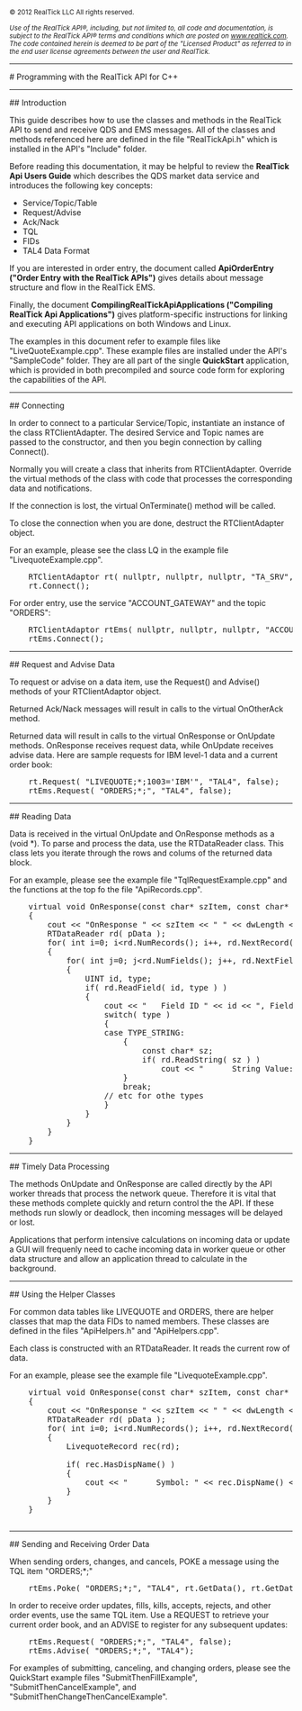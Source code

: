 <small>
© 2012 RealTick LLC All rights reserved.

<em>Use of the RealTick API®, including, but not limited to, all code and
documentation, is subject to the RealTick API® terms and conditions which are
posted on www.realtick.com.  The code contained herein is deemed to be part of
the "Licensed Product" as referred to in the end user license agreements
between the user and RealTick.</em>
</small>

<hr />
# Programming with the RealTick API for C++ 

<hr />
## Introduction

This guide describes how to use the classes and methods in the RealTick API to send and receive QDS and EMS messages.  All of the classes and methods referenced here are defined in the file "RealTickApi.h" which is installed in the API's "Include" folder.

Before reading this documentation, it may be helpful to review the <b>RealTick Api Users Guide</b> which describes the QDS market data service and introduces the following key concepts:

- Service/Topic/Table
- Request/Advise
- Ack/Nack
- TQL
- FIDs
- TAL4 Data Format

If you are interested in order entry, the document called <b>ApiOrderEntry ("Order Entry with the RealTick APIs")</b> gives details about message structure and flow in the RealTick EMS.

Finally, the document <b>CompilingRealTickApiApplications ("Compiling RealTick Api Applications")</b> gives platform-specific instructions for linking and executing API applications on both Windows and Linux.

The examples in this document refer to example files like "LiveQuoteExample.cpp".  These example files are installed under the API's "SampleCode" folder.  They are all part of the single <b>QuickStart</b> application, which is provided in both precompiled and source code form for exploring the capabilities of the API.

<hr />
## Connecting

In order to connect to a particular Service/Topic, instantiate an instance of the class RTClientAdapter.  The desired Service and Topic names are passed to the constructor, and then you begin connection by calling Connect().

Normally you will create a class that inherits from RTClientAdapter.  Override the virtual methods of the class with code that processes the corresponding data and notifications.

If the connection is lost, the virtual OnTerminate() method will be called.

To close the connection when you are done, destruct the RTClientAdapter object.

For an example, please see the class LQ in the example file "LivequoteExample.cpp".

<pre>
	RTClientAdaptor rt( nullptr, nullptr, nullptr, "TA_SRV", "LIVEQUOTE");
	rt.Connect();
</pre>

For order entry, use the service "ACCOUNT_GATEWAY" and the topic "ORDERS":
<pre>
	RTClientAdaptor rtEms( nullptr, nullptr, nullptr, "ACCOUNT_GATEWAY", "ORDERS");
	rtEms.Connect();
</pre>


<hr />
## Request and Advise Data

To request or advise on a data item, use the Request() and Advise() methods of your RTClientAdaptor object.

Returned Ack/Nack messages will result in calls to the virtual OnOtherAck method.

Returned data will result in calls to the virtual OnResponse or OnUpdate methods.  OnResponse receives request data, while OnUpdate receives advise data.  Here are sample requests for IBM level-1 data and a current order book:

<pre>
	rt.Request( "LIVEQUOTE;*;1003='IBM'", "TAL4", false);
	rtEms.Request( "ORDERS;*;", "TAL4", false);
</pre>


<hr />
## Reading Data

Data is received in the virtual OnUpdate and OnResponse methods as a (void *).  To parse and process the data, use the RTDataReader class.  This class lets you iterate through the rows and colums of the returned data block.

For an example, please see the example file "TqlRequestExample.cpp" and the functions at the top fo the file "ApiRecords.cpp".

<pre>
	virtual void OnResponse(const char* szItem, const char* szFormat, const void* pData, uint32_t dwLength, bool bLastPage) 
	{
		cout << "OnResponse " << szItem << " " << dwLength << " bytes" << endl;
		RTDataReader rd( pData );
		for( int i=0; i&lt;rd.NumRecords(); i++, rd.NextRecord() )
		{
			for( int j=0; j&lt;rd.NumFields(); j++, rd.NextField() )
			{
				UINT id, type;
				if( rd.ReadField( id, type ) )
				{
					cout << "   Field ID " << id << ", Field Type " << type << endl;
					switch( type )
					{
					case TYPE_STRING:
						{
							const char* sz;
							if( rd.ReadString( sz ) )
								cout << "      String Value: " << sz << endl;
						}
						break;
					// etc for othe types
					}
				}
			}
		}
	}
</pre>


<hr />
## Timely Data Processing

The methods OnUpdate and OnResponse are called directly by the API worker threads that process the network queue.  Therefore it is vital that these methods complete quickly and return control the the API.  If these methods run slowly or deadlock, then incoming messages will be delayed or lost.

Applications that perform intensive calculations on incoming data or update a GUI will frequenly need to cache incoming data in worker queue or other data structure and allow an application thread to calculate in the background.


<hr />
## Using the Helper Classes

For common data tables like LIVEQUOTE and ORDERS, there are helper classes that map the data FIDs to named members.  These classes are defined in the files "ApiHelpers.h" and "ApiHelpers.cpp".  

Each class is constructed with an RTDataReader.  It reads the current row of data.

For an example, please see the example file "LivequoteExample.cpp".


<pre>
	virtual void OnResponse(const char* szItem, const char* szFormat, const void* pData, uint32_t dwLength, bool bLastPage) 
	{
		cout << "OnResponse " << szItem << " " << dwLength << " bytes" << endl;
		RTDataReader rd( pData );
		for( int i=0; i&lt;rd.NumRecords(); i++, rd.NextRecord() )
		{
			LivequoteRecord rec(rd);

			if( rec.HasDispName() )
			{			
				cout << "      Symbol: " << rec.DispName() << endl;
			}
		}
	}

</pre>



<hr />
## Sending and Receiving Order Data

When sending orders, changes, and cancels, POKE a message using the TQL item "ORDERS;*;"

<pre>
	rtEms.Poke( "ORDERS;*;", "TAL4", rt.GetData(), rt.GetDataLen() );
</pre>

In order to receive order updates, fills, kills, accepts, rejects, and other order events, use the same TQL item.  Use a REQUEST to retrieve your current order book, and an ADVISE to register for any subsequent updates:

<pre>
	rtEms.Request( "ORDERS;*;", "TAL4", false);
	rtEms.Advise( "ORDERS;*;", "TAL4");
</pre>

For examples of submitting, canceling, and changing orders, please see the QuickStart example files "SubmitThenFillExample", "SubmitThenCancelExample", and "SubmitThenChangeThenCancelExample".


